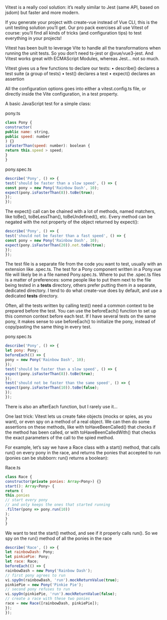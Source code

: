 Vitest is a really cool solution: it’s really similar to Jest (same API, based on jsdom) but faster and more modern.

If you generate your project with create-vue instead of Vue CLI, this is the unit testing solution
you’ll get. Our pro pack exercises all use Vitest of course: you’ll find all kinds of tricks (and
configuration tips) to test everything in your projects!

Vitest has been built to leverage Vite to handle all the transformations when running the unit tests. So you don’t need ts-jest or @vue/vue3-jest. And Vitest works great with ECMAScript Modules, whereas Jest… not so much.

Vitest gives us a few functions to declare our tests:
• describe() declares a test suite (a group of tests)
• test() declares a test
• expect() declares an assertion

All the configuration options goes into either a vitest.config.ts file, or directly inside the Vite
configuration, in a test property.

A basic JavaScript test for a simple class:

pony.ts

```js
class Pony {
constructor(
public name: string,
public speed: number
) {}
isFasterThan(speed: number): boolean {
return this.speed > speed;
}
}
```

pony.spec.ts
```js
describe('Pony', () => {
test('should be faster than a slow speed', () => {
const pony = new Pony('Rainbow Dash', 10);
expect(pony.isFasterThan(8)).toBe(true);
});
});
```

The expect() call can be chained with a lot of methods, named matchers, like toBe(), toBeLessThan(), toBeUndefined(), etc. Every method can be negated with the not property of the object returned by expect():

```js
describe('Pony', () => {
test('should not be faster than a fast speed', () => {
const pony = new Pony('Rainbow Dash', 10);
expect(pony.isFasterThan(20)).not.toBe(true);
});
});
```

The test file is a separate file from the code you want to test, usually with an extension like .spec.ts. The test for a Pony component written in a Pony.vue file will likely be in a file named Pony.spec.ts. Where to put the .spec.ts files is a matter of preferences: some people like to put them next to the file being tested in a __tests__ directory, others prefer putting them in a separate, dedicated directory. I tend to do what create-vue does by default, and use a dedicated __tests__ directory.

Often, all the tests written by calling test() need a common context to be prepared before the test. You can use the beforeEach() function to set up this common context before each test. If I have several tests on the same pony, it makes sense to use beforeEach() to initialize the pony, instead of copy/pasting the same thing in every test.

pony.spec.ts

```js
describe('Pony', () => {
let pony: Pony;
beforeEach(() => {
pony = new Pony('Rainbow Dash', 10);
});
test('should be faster than a slow speed', () => {
expect(pony.isFasterThan(8)).toBe(true);
});
test('should not be faster than the same speed', () => {
expect(pony.isFasterThan(10)).toBe(false);
});
});
```

There is also an afterEach function, but I rarely use it…

One last trick: Vitest lets us create fake objects (mocks or spies, as you want), or even spy on a
method of a real object. We can then do some assertions on these methods, like with
toHaveBeenCalled() that checks if the method has been called, or with toHaveBeenCalledWith() that checks the exact parameters of the call to the spied method.

For example, let’s say we have a Race class with a start() method, that calls run() on every pony in the race, and returns the ponies that accepted to run (ponies can be stubborn: run() returns a boolean):

Race.ts

```js
class Race {
constructor(private ponies: Array<Pony>) {}
start(): Array<Pony> {
return (
this.ponies
// start every pony
// and only keeps the ones that started running
.filter(pony => pony.run(10))
);
}
}
```

We want to test the start() method, and see if it properly calls run(). So we spy on the run() method of all the ponies in the race

```js
describe('Race', () => {
let rainbowDash: Pony;
let pinkiePie: Pony;
let race: Race;
beforeEach(() => {
rainbowDash = new Pony('Rainbow Dash');
// first pony agrees to run
vi.spyOn(rainbowDash, 'run').mockReturnValue(true);
pinkiePie = new Pony('Pinkie Pie');
// second pony refuses to run
vi.spyOn(pinkiePie, 'run').mockReturnValue(false);
// create a race with these two ponies
race = new Race([rainbowDash, pinkiePie]);
});
});
```

